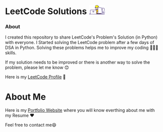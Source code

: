 # LeetCode Solutions <img src='https://github.com/Abhilashgupta2706/Abhilashgupta2706/blob/main/icons/Skills.gif' alt='skills' height='30'>

### About
I created this repository to share LeetCode's Problem's Solution (in Python) with everyone. I Started solving the LeetCode problem after a few days of DSA in Python. Solving these problems helps me to improve my coding 🧑🏻‍💻 skills.

If my solution needs to be improved or there is another way to solve the problem, please let me know 😊

Here is my [LeetCode Profile](https://leetcode.com/abhilashgupta2706/) 🤗

# About Me

Here is my [Portfolio Website](https://www.abhilashgupta.ml/) where you will know everthing about me with my Resume ❤️

Feel free to contact me😄
